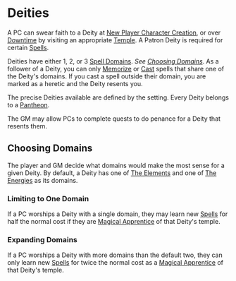 # Deities

A PC can swear faith to a Deity at [New Player Character Creation](../Character%20Creation/New%20Player%20Character%20Creation.md), or over [Downtime](../Player%20Characters/Derived%20Statistics/Level.md#Downtime) by visiting an appropriate [Temple](../Resources%20for%20GMs/Economy/Price%20Subtables/Holy%20Temple.md). A Patron Deity is required for certain [Spells](Spells.md).

Deities have either 1, 2, or 3 [Spell Domains](Spells/Spell%20Domains/{Spell%20Domains}.md). *See [Choosing Domains](Deities.md#Choosing%20Domains)*. As a follower of a Deity, you can only [Memorize](Spellcasting/Spell%20Learning/Spell%20Memorization.md) or [Cast](Spellcasting/Spellcasting.md) spells that share one of the Deity's domains. If you cast a spell outside their domain, you are marked as a heretic and the Deity resents you.

The precise Deities available are defined by the setting. Every Deity belongs to a [Pantheon](../Resources%20for%20GMs/Mithrinian%20Pantheons/Pantheons%20of%20Mithrinia.md).

The GM may allow PCs to complete quests to do penance for a Deity that resents them.

## Choosing Domains

The player and GM decide what domains would make the most sense for a given Deity. By default, a Deity has one of [The Elements](Spells/Spell%20Domains/{Spell%20Domains}.md#The%20Elements) and one of [The Energies](Spells/Spell%20Domains/{Spell%20Domains}.md#The%20Energies) as its domains.

### Limiting to One Domain

If a PC worships a Deity with a single domain, they may learn new [Spells](Spells.md) for half the normal cost if they are [Magical Apprentice](Spellcasting/Spell%20Learning/Magical%20Apprentice.md) of that Deity's temple.

### Expanding Domains

If a PC worships a Deity with more domains than the default two, they can only learn new [Spells](Spells.md) for twice the normal cost as a [Magical Apprentice](Spellcasting/Spell%20Learning/Magical%20Apprentice.md) of that Deity's temple.
